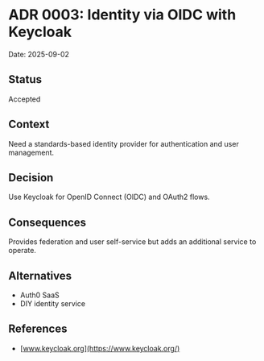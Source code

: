 # ADR 0003: Identity via OIDC with Keycloak

Date: 2025-09-02

## Status

Accepted

## Context

Need a standards-based identity provider for authentication and user management.

## Decision

Use Keycloak for OpenID Connect (OIDC) and OAuth2 flows.

## Consequences

Provides federation and user self-service but adds an additional service to operate.

## Alternatives

- Auth0 SaaS
- DIY identity service

## References

- [www.keycloak.org](https://www.keycloak.org/)
